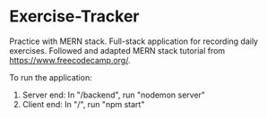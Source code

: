 # Exercise-Tracker
Practice with MERN stack. Full-stack application for recording daily exercises.
Followed and adapted MERN stack tutorial from https://www.freecodecamp.org/.

To run the application:
1) Server end: In "/backend", run "nodemon server"
2) Client end: In "/", run "npm start"
